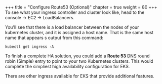 +++
title = "Configure Route53 (Optional)"
chapter = true
weight = 80
+++
To see what your ingress controller and cluster look like, head to the console -> EC2 -> LoadBalancers.

You'll see that there is a load balancer between the nodes of your kubernetes cluster, and it is assigned a host name. That is the same host name that appears s output from this command:
```
kubectl get ingress -A
```
To finish a complete HA solution, you could add a **Route 53** DNS round robin (Simple) entry to point to your two Kubernetes clusters. This would complete the simpliest high availability configuration for EKS.

There are other ingress available for EKS that provide additional features.

